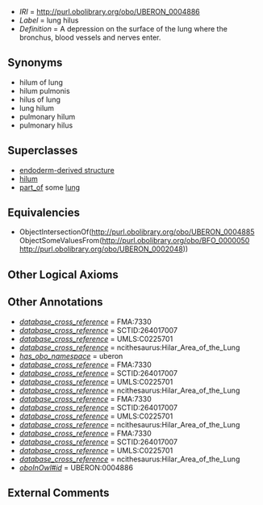  * *IRI* = http://purl.obolibrary.org/obo/UBERON_0004886
 * *Label* = lung hilus
 * *Definition* = A depression on the surface of the lung where the bronchus, blood vessels and nerves enter.

## Synonyms

 * hilum of lung
 * hilum pulmonis
 * hilus of lung
 * lung hilum
 * pulmonary hilum
 * pulmonary hilus

## Superclasses

 * [endoderm-derived structure](../../UBERON/19/UBERON_0004119.md)
 * [hilum](../../UBERON/85/UBERON_0004885.md)
 * [part_of](../../BFO/50/BFO_0000050.md) some [lung](../../UBERON/48/UBERON_0002048.md)

## Equivalencies

 * ObjectIntersectionOf(<http://purl.obolibrary.org/obo/UBERON_0004885> ObjectSomeValuesFrom(<http://purl.obolibrary.org/obo/BFO_0000050> <http://purl.obolibrary.org/obo/UBERON_0002048>))

## Other Logical Axioms


## Other Annotations

 * *[database_cross_reference](../../ef/oboInOwl#hasDbXref.md)* = FMA:7330
 * *[database_cross_reference](../../ef/oboInOwl#hasDbXref.md)* = SCTID:264017007
 * *[database_cross_reference](../../ef/oboInOwl#hasDbXref.md)* = UMLS:C0225701
 * *[database_cross_reference](../../ef/oboInOwl#hasDbXref.md)* = ncithesaurus:Hilar_Area_of_the_Lung
 * *[has_obo_namespace](../../ce/oboInOwl#hasOBONamespace.md)* = uberon
 * *[database_cross_reference](../../ef/oboInOwl#hasDbXref.md)* = FMA:7330
 * *[database_cross_reference](../../ef/oboInOwl#hasDbXref.md)* = SCTID:264017007
 * *[database_cross_reference](../../ef/oboInOwl#hasDbXref.md)* = UMLS:C0225701
 * *[database_cross_reference](../../ef/oboInOwl#hasDbXref.md)* = ncithesaurus:Hilar_Area_of_the_Lung
 * *[database_cross_reference](../../ef/oboInOwl#hasDbXref.md)* = FMA:7330
 * *[database_cross_reference](../../ef/oboInOwl#hasDbXref.md)* = SCTID:264017007
 * *[database_cross_reference](../../ef/oboInOwl#hasDbXref.md)* = UMLS:C0225701
 * *[database_cross_reference](../../ef/oboInOwl#hasDbXref.md)* = ncithesaurus:Hilar_Area_of_the_Lung
 * *[database_cross_reference](../../ef/oboInOwl#hasDbXref.md)* = FMA:7330
 * *[database_cross_reference](../../ef/oboInOwl#hasDbXref.md)* = SCTID:264017007
 * *[database_cross_reference](../../ef/oboInOwl#hasDbXref.md)* = UMLS:C0225701
 * *[database_cross_reference](../../ef/oboInOwl#hasDbXref.md)* = ncithesaurus:Hilar_Area_of_the_Lung
 * *[oboInOwl#id](../../id/oboInOwl#id.md)* = UBERON:0004886

## External Comments

